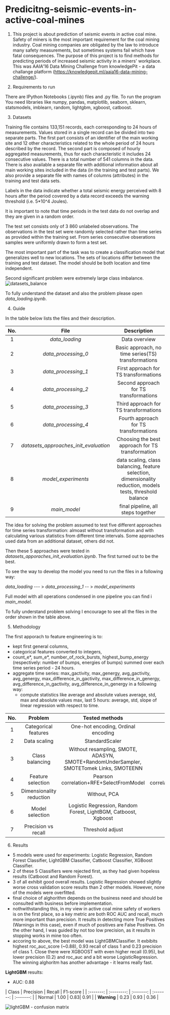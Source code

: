 # Predicitng-seismic-events-in-active-coal-mines

1. This project is about prediction of seismic events in active coal mine. Safety of miners is the most important       requirement for the coal mining industry. Coal mining companies are obligated by the law to introduce many safety measurements, but sometimes systems fail which have fatal consequences. The purpose of this project is to find methods for predicting periods of increased seismic activity in a miners' workplace. This was AAIA'16 Data Mining Challenge from knowledgePit - a data challange platform (https://knowledgepit.ml/aaia16-data-mining-challenge/).  

2. Requirements to run

There are IPython Notebooks (.ipynb) files and .py file. To run the program You need libraries like numpy, pandas, matplotlib, seaborn, sklearn, statsmodels, imblearn, random, lightgbm, xgboost, catboost.

3. Datasets

Training file contains 133,151 records, each corresponding to 24 hours of measurements.  Values stored in a single record can be divided into two separate parts. The first part consists of an identifier of the main working site and 12 other characteristics related to the whole period of 24 hours described by the record. The second part is composed of hourly aggregated measurements, thus for each characteristic it includes 24 consecutive values. There is a total number of 541 columns in the data. There is also available a separate file with additional information about all main working sites included in the data (in the training and test parts). We also provide a separate file with names of columns (attributes) in the training and test data sets.

Labels in the data indicate whether a total seismic energy perceived with 8 hours after the period covered by a data record exceeds the warning threshold (i.e. 5*10^4 Joules).

It is important to note that time periods in the test data do not overlap and they are given in a random order.

The test set consists only of 3 860 unlabeled observations. The observations in the test set were randomly selected rather than time series as provided within the training set. From series consecutive obserations samples were uniformly drawn to form a test set. 

The most important part of the task was to create a classification model that generalizes well to new locations. The sets of locations differ between the training and test dataset. The model should be both location and time independent.

Second significant problem were extremely large class imbalance. 
![datasets_balance](https://user-images.githubusercontent.com/115831899/235488277-30dae94f-9d1c-4136-88b1-4bd073111466.png)

To fully understand the dataset and also the problem please open _data_loading.ipynb_.  

4. Guide 

In the table below lists the files and their description.

| No. | File | Description | 
| :-------: | :--------: | :-------: |
| 1 | *data_loading* | Data overview |
| 2 | *data_processing_0* | Basic approach, no time series(TS) transformations |
| 3 | *data_processing_1* | First approach for TS transformations | 
| 4 | *data_processing_2* | Second approach for TS transformations | 
| 5 | *data_processing_3* | Third approach for TS transformations |
| 6 | *data_processing_4* | Fourth approach for TS transformations |
| 7 | *datasets_approaches_init_evaluation* | Choosing the best approach for TS transformation|
| 8 | *model_experiments* | data scaling, class balancing, feature selection, dimensionality reduction, models tests, threshold balance  |
| 9 | *main_model* | final pipeline, all steps together |

The idea for solving the problem assumed to test five different approaches for time series transformation: almoast without transformation and with calculating various statistics from different time intervals. Some approaches used data from an additional dataset, others did not. 

Then these 5 approaches were tested in *datasets_apporaches_init_evaluation.ipynb*. The first turned out to be the best.

To see the way to develop the model you need to run the files in a following way:

*data_loading* --- > *data_processing_1* -- > *model_experiments*

Full model with all operations condensed in one pipeline you can find i *main_model*.

To fully understand problem solving I encourage to see all the files in the order shown in the table above.

5. Methodology

The first apporach to feature engineering is to:
* kept first general columns,
* categorical features converted to integers,
* count_e*, sum_e*, number_of_rock_bursts, highest_bump_energy (respectively: number of bumps, energies of bumps) summed over each time series period - 24 hours. 
* aggregate time series: max_gactivity, max_genergy, avg_gactivity, avg_genergy, max_difference_in_gactivity, max_difference_in_genergy, avg_difference_in_gactivity, avg_difference_in_genergy in a following way:
  * compute statistics like average and absolute values average, std, max and absolute values max, last 5 hours: average, std, slope of linear regression with respect to time.

| No. | Problem | Tested methods | Best method | 
| :-------: | :--------: | :-------: | :-------: |
| 1 | Categorical features| One-hot encoding, Ordinal encoding | Ordinal encoding |
| 2 | Data scaling | StandardScaler | StandardScaler |
| 3 | Class balancing | Without resampling, SMOTE, ADASYN, SMOTE+RandomUnderSampler, SMOTETomek Links, SMOTEENN | SMOTE |
| 4 | Feature selection | Pearson correlation+RFE+SelectFromModel | Pearson correlation+RFE+SelectFromModel |
| 5 | Dimensionality reduction | Without, PCA | Without |
| 6 | Model selection| Logistic Regression, Random Forest, LightBGM, Catboost, Xgboost | LightGBM |
| 7 | Precision vs recall | Threshold adjust | Threshold reduction |

6. Results

* 5 models were used for experiments: Logistic Regression, Random Forest Classifier, LightGBM Classifier, Catboost Classifier, XGBoost Classifier.
* 2 of these 5 Classifiers were rejected first, as they had given hopeless results (Catboost and Random Forest).
* 3 of all exhibit good overall results. Logistic Regression showed slightly worse cross validation score results than 2 other models. However, none of the models were overfitted.
* final choice of alghorithm depends on the business need and should be consulted with business before implementation.
* nothwithstanding this, in my view in active coal mine safety of workers is on the first place, so a key metric are both ROC AUC and recall, much more important than precision. It results in detecting more True Positives (Warnings in this case), even if much of positives are False Positives. On the other hand, I was guided by not too low precision, as it results in stopping works in mine too often.
* accoring to above, the best model was LightGBMClassifier. It exbibits highest roc_auc_score (~0.88), 0.93 recall of class 1 and 0.23 precision of class 1. Close there were XGBOOST with even higher recall (0.95), but lower precision (0.2) and roc_auc and a bit worse LogisticRegression. The winning alghoritm has another advantage - it learns really fast.


<b>LightGBM</b> results:

* AUC: 0.88

| Class | Precision | Recall | F1-score |
| :-------: | :--------: | :-------: | :-------: | :-------: |
| Normal | 1.00 | O.83| 0.91 |
| <b>Warning</b> | 0.23 | 0.93 | 0.36 |

![lightGBM - confusion matrix](https://user-images.githubusercontent.com/115831899/235650354-18969f4b-6b3d-4abb-a3dd-178f80b52c08.png)



